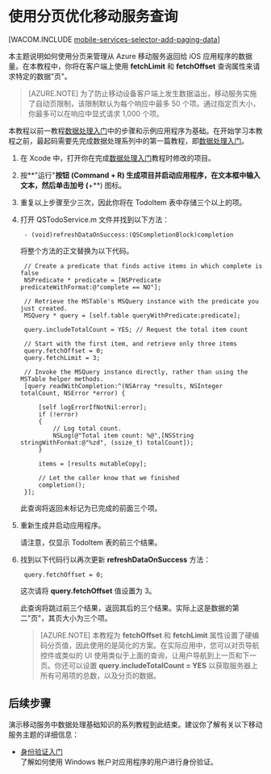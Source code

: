 <properties linkid="develop-mobile-tutorials-add-paging-to-data-ios" urlDisplayName="为数据添加分页" pageTitle="为数据添加分页 (iOS) | 移动开发人员中心" metaKeywords="" description="了解如何使用分页来管理从移动服务返回给 iOS 应用程序的数据量。" metaCanonical="" services="" documentationCenter="Mobile" title="Refine Mobile Services queries with paging" authors="" solutions="" manager="" editor="" />
<tags ms.service=""
    ms.date=""
    wacn.date=""
    />



# 使用分页优化移动服务查询

[WACOM.INCLUDE [mobile-services-selector-add-paging-data](../includes/mobile-services-selector-add-paging-data.md)]

本主题说明如何使用分页来管理从 Azure 移动服务返回给 iOS 应用程序的数据量。在本教程中，你将在客户端上使用 **fetchLimit** 和 **fetchOffset** 查询属性来请求特定的数据"页"。

> [AZURE.NOTE] 为了防止移动设备客户端上发生数据溢出，移动服务实施了自动页限制，该限制默认为每个响应中最多 50 个项。通过指定页大小，你最多可以在响应中显式请求 1,000 个项。

本教程以前一教程[数据处理入门]中的步骤和示例应用程序为基础。在开始学习本教程之前，最起码需要先完成数据处理系列中的第一篇教程，即[数据处理入门]。

1. 在 Xcode 中，打开你在完成[数据处理入门]教程时修改的项目。

2. 按**"运行"**按钮 (Command + R) 生成项目并启动应用程序，在文本框中输入文本，然后单击加号 (**+**) 图标。

3. 重复以上步骤至少三次，因此你将在 TodoItem 表中存储三个以上的项。

4. 打开 QSTodoService.m 文件并找到以下方法：

        - (void)refreshDataOnSuccess:(QSCompletionBlock)completion

   	将整个方法的正文替换为以下代码。

        // Create a predicate that finds active items in which complete is false
        NSPredicate * predicate = [NSPredicate predicateWithFormat:@"complete == NO"];

        // Retrieve the MSTable's MSQuery instance with the predicate you just created.
        MSQuery * query = [self.table queryWithPredicate:predicate];

        query.includeTotalCount = YES; // Request the total item count

        // Start with the first item, and retrieve only three items
        query.fetchOffset = 0;
        query.fetchLimit = 3;

        // Invoke the MSQuery instance directly, rather than using the MSTable helper methods.
        [query readWithCompletion:^(NSArray *results, NSInteger totalCount, NSError *error) {

            [self logErrorIfNotNil:error];
            if (!error)
            {
                // Log total count.
                NSLog(@"Total item count: %@",[NSString stringWithFormat:@"%zd", (ssize_t) totalCount]);
            }

            items = [results mutableCopy];

            // Let the caller know that we finished
            completion();
        }];

   	此查询将返回未标记为已完成的前面三个项。

5. 重新生成并启动应用程序。

    请注意，仅显示 TodoItem 表的前三个结果。

7. 找到以下代码行以再次更新 **refreshDataOnSuccess** 方法：

        query.fetchOffset = 0;

   	这次请将 **query.fetchOffset** 值设置为 3。

   	此查询将跳过前三个结果，返回其后的三个结果。实际上这是数据的第二"页"，其页大小为三个项。

    > [AZURE.NOTE] 本教程为 **fetchOffset** 和 **fetchLimit** 属性设置了硬编码分页值，因此使用的是简化的方案。在实际应用中，您可以对页导航控件或类似的 UI 使用类似于上面的查询，让用户导航到上一页和下一页。你还可以设置 **query.includeTotalCount = YES** 以获取服务器上所有可用项的总数，以及分页的数据。

## <a name="next-steps"> </a>后续步骤

演示移动服务中数据处理基础知识的系列教程到此结束。建议你了解有关以下移动服务主题的详细信息：

* [身份验证入门]
  <br/>了解如何使用 Windows 帐户对应用程序的用户进行身份验证。

<!--
* [推送通知入门]
  <br/>了解如何将非常简单的推送通知发送到你的应用程序。
-->

<!-- Anchors. -->

[后续步骤]:#next-steps

<!-- Images. -->


<!-- URLs. -->
[移动服务入门]: /zh-cn/documentation/articles/mobile-services-javascript-backend-windows-store-dotnet-get-started-ios
[数据处理入门]: /zh-cn/documentation/articles/mobile-services-javascript-backend-windows-store-dotnet-get-started-with-data-ios
[身份验证入门]: /zh-cn/documentation/articles/mobile-services-javascript-backend-windows-store-dotnet-get-started-with-users-ios
[推送通知入门]: /zh-cn/documentation/articles/mobile-services-javascript-backend-windows-store-dotnet-get-started-with-push-ios

[管理门户]: https://manage.windowsazure.cn/
